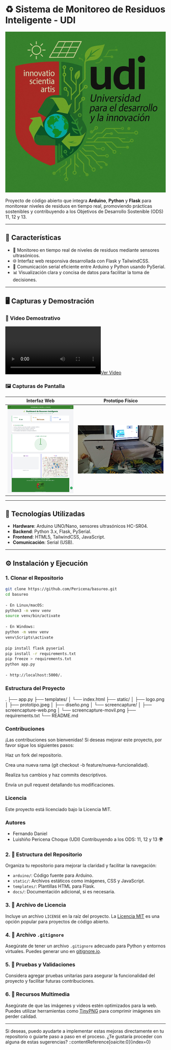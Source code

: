 # ♻️ Sistema de Monitoreo de Residuos Inteligente - UDI

![Logo del Proyecto](static/logo.png)

Proyecto de código abierto que integra **Arduino**, **Python** y **Flask** para monitorear niveles de residuos en tiempo real, promoviendo prácticas sostenibles y contribuyendo a los Objetivos de Desarrollo Sostenible (ODS) 11, 12 y 13.

---

## 🚀 Características

- 📡 Monitoreo en tiempo real de niveles de residuos mediante sensores ultrasónicos.
- 🌐 Interfaz web responsiva desarrollada con Flask y TailwindCSS.
- 🔌 Comunicación serial eficiente entre Arduino y Python usando PySerial.
- 📊 Visualización clara y concisa de datos para facilitar la toma de decisiones.

---

## 🖥️ Capturas y Demostración

### 🎥 Video Demostrativo

[![Ver Video](static/video/prototipo.mp4)](static/video/prototipo.mp4)

### 🖼️ Capturas de Pantalla

| Interfaz Web | Prototipo Físico |
|--------------|------------------|
| ![Web](static/screencapture/screencapture-web.png) | ![Prototipo](static/prototipo.jpeg) |

---

## 🧰 Tecnologías Utilizadas

- **Hardware**: Arduino UNO/Nano, sensores ultrasónicos HC-SR04.
- **Backend**: Python 3.x, Flask, PySerial.
- **Frontend**: HTML5, TailwindCSS, JavaScript.
- **Comunicación**: Serial (USB).

---

## ⚙️ Instalación y Ejecución

### 1. Clonar el Repositorio

```bash
git clone https://github.com/Pericena/basureo.git
cd basureo

- En Linux/macOS:
python3 -m venv venv
source venv/bin/activate

- En Windows:
python -m venv venv
venv\Scripts\activate

pip install flask pyserial
pip install -r requirements.txt
pip freeze > requirements.txt
python app.py

- http://localhost:5000/.
```

### Estructura del Proyecto
.
├── app.py
├── templates/
│   └── index.html
├── static/
│   ├── logo.png
│   ├── prototipo.jpeg
│   ├── diseño.png
│   └── screencapture/
│       ├── screencapture-web.png
│       └── screencapture-movil.png
├── requirements.txt
└── README.md


### Contribuciones
¡Las contribuciones son bienvenidas! Si deseas mejorar este proyecto, por favor sigue los siguientes pasos:

Haz un fork del repositorio.

Crea una nueva rama (git checkout -b feature/nueva-funcionalidad).

Realiza tus cambios y haz commits descriptivos.

Envía un pull request detallando tus modificaciones.

### Licencia
Este proyecto está licenciado bajo la Licencia MIT.

###  Autores
- Fernando Daniel
- Luishiño Pericena Choque
(UDI)
Contribuyendo a los ODS: 11, 12 y 13 🌍



### 2. 📁 Estructura del Repositorio

Organiza tu repositorio para mejorar la claridad y facilitar la navegación:

- `arduino/`: Código fuente para Arduino.
- `static/`: Archivos estáticos como imágenes, CSS y JavaScript.
- `templates/`: Plantillas HTML para Flask.
- `docs/`: Documentación adicional, si es necesaria.

### 3. 📝 Archivo de Licencia

Incluye un archivo `LICENSE` en la raíz del proyecto. La [Licencia MIT](https://choosealicense.com/licenses/mit/) es una opción popular para proyectos de código abierto.

### 4. 📄 Archivo `.gitignore`

Asegúrate de tener un archivo `.gitignore` adecuado para Python y entornos virtuales. Puedes generar uno en [gitignore.io](https://www.toptal.com/developers/gitignore).

### 5. 🧪 Pruebas y Validaciones

Considera agregar pruebas unitarias para asegurar la funcionalidad del proyecto y facilitar futuras contribuciones.

### 6. 📸 Recursos Multimedia

Asegúrate de que las imágenes y videos estén optimizados para la web. Puedes utilizar herramientas como [TinyPNG](https://tinypng.com/) para comprimir imágenes sin perder calidad.

---

Si deseas, puedo ayudarte a implementar estas mejoras directamente en tu repositorio o guiarte paso a paso en el proceso. ¿Te gustaría proceder con alguna de estas sugerencias?
::contentReference[oaicite:0]{index=0}
 
